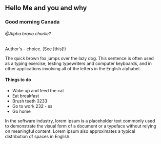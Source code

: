 ## Hello Me and you and why

### Good morning Canada

###### @Alpha bravo charlie?

Author's - choice. (See [this]!)

The quick brown fox jumps over the lazy dog. This sentence is often used as a typing exercise, testing typewriters and computer keyboards, and in other applications involving all of the letters in the English alphabet.

#### Things to do

-   Wake up and feed the cat
-   Eat breakfast
-   Brush teeth 3233
-   Go to work 232 - ss
-   Go home

In the software industry, lorem ipsum is a placeholder text commonly used to demonstrate the visual form of a document or a typeface without relying on meaningful content. Lorem ipsum also approximates a typical distribution of spaces in English.
